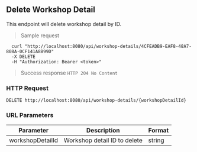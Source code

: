 ## Delete Workshop Detail
This endpoint will delete workshop detail by ID.

> Sample request

```shell
  curl "http://localhost:8080/api/workshop-details/4CFEADB9-EAF8-48A7-808A-0CF141A8B99D"
  -X DELETE
  -H "Authorization: Bearer <token>"
```

> Success response <code>HTTP 204 No Content</code>

### HTTP Request

`DELETE http://localhost:8080/api/workshop-details/{workshopDetailId}`

### URL Parameters

Parameter | Description | Format
--------- | ----------- | ---------
workshopDetailId | Workshop detail ID to delete | string